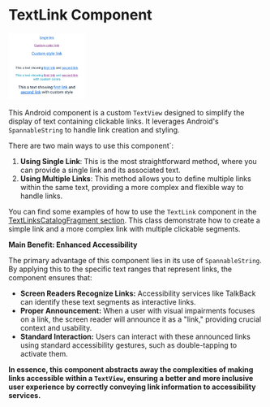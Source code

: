 # TextLink Component

<img width="30%" alt="Screenshot showing the implementation of the TextLink component" src="../../../../../../../../doc/images/text_links/links_screenshot.jpg" />

This Android component is a custom `TextView` designed to simplify the display of text containing clickable links. It leverages Android's `SpannableString` to
handle link creation and styling.

There are two main ways to use this component`:
1. **Using Single Link**: This is the most straightforward method, where you can provide a single link and its associated text.
2. **Using Multiple Links**: This method allows you to define multiple links within the same text, providing a more complex and flexible way to handle links.

You can find some examples of how to use the `TextLink` component in the [TextLinksCatalogFragment section](https://github.com/Telefonica/mistica-android/blob/main/catalog/src/main/java/com/telefonica/mistica/catalog/ui/classic/components/TextLinkCatalogFragment.kt).
This class demonstrate how to create a simple link and a more complex link with multiple clickable segments.

**Main Benefit: Enhanced Accessibility**

The primary advantage of this component lies in its use of `SpannableString`. By applying this to the specific text ranges that represent links, the
component ensures that:

* **Screen Readers Recognize Links:** Accessibility services like TalkBack can identify these text segments as interactive links.
* **Proper Announcement:** When a user with visual impairments focuses on a link, the screen reader will announce it as a "link," providing crucial context and
  usability.
* **Standard Interaction:** Users can interact with these announced links using standard accessibility gestures, such as double-tapping to activate them.

**In essence, this component abstracts away the complexities of making links accessible within a `TextView`, ensuring a better and more inclusive user
experience by correctly conveying link information to accessibility services.**
